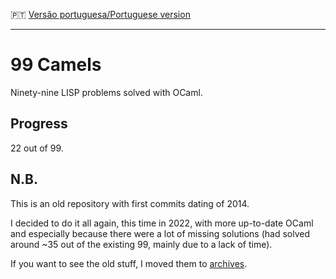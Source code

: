 :portugal: [Versão portuguesa/Portuguese version](README.md)
***

# 99 Camels
Ninety-nine LISP problems solved with OCaml.

## Progress
22 out of 99.

## N.B.
This is an old repository with first commits dating of 2014.

I decided to do it all again, this time in 2022, with more up-to-date OCaml and especially because there were a lot of missing solutions (had solved around ~35 out of the existing 99, mainly due to a lack of time).

If you want to see the old stuff, I moved them to [archives](archives).